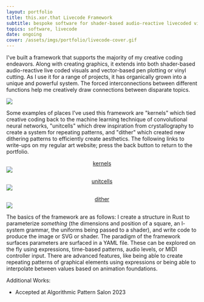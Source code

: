 ```yaml
---
layout: portfolio
title: this.xor.that Livecode Framework
subtitle: bespoke software for shader-based audio-reactive livecoded visuals, vector-based pen plotting, and more-or-less anything else
topics: software, livecode
date: ongoing
cover: /assets/imgs/portfolio/livecode-cover.gif
---
```



I've built a framework that supports the majority of my creative coding endeavors. Along with creating graphics, it extends into both shader-based audio-reactive live coded visuals and vector-based pen plotting or vinyl cutting.
As I use it for a range of projects, it has organically grown into a unique and powerful system. 
The forced interconnections between different functions help me creatively draw connections between disparate topics.

<img class="fullwidth" src="/assets/imgs/livecode/cover.png">


Some examples of places I've used this framework are "kernels" which tied creative coding back to the machine learning technique of convolutional neural networks, "unitcells" which drew inspiration from crystallography to create a system for repeating patterns, and "dither" which created new dithering patterns to efficiently create aesthetics.
The following links to write-ups on my regular art website; press the back button to return to the portfolio. 


<div class="img_series">
<a href="/systems/kernels/"><center>kernels</center><img class="img_series_img" src="/assets/imgs/kernels/tiny_img2.png"></a>

<a href="/systems/unitcell/"><center>unitcells</center><img class="img_series_img" src="/assets/imgs/unitcell/tiny_img2.png"></a>

<a href="/systems/dither/"><center>dither</center><img class="img_series_img" src="/assets/imgs/dither/tiny_img2-crop.png"></a>

</div>


The basics of the framework are as follows: I create a structure in Rust to parameterize _something_ (the dimensions and position of a square, an l-system grammar, the uniforms being passed to a shader), and write code to produce the image or SVG or shader. The paradigm of the framework surfaces parameters are surfaced in a YAML file. These can be explored on the fly using expressions, time-based patterns, audio levels, or MIDI controller input. There are advanced features, like being able to create repeating patterns of graphical elements using expressions or being able to interpolate between values based on animation foundations.


Additional Works:
 - Accepted at Algorithmic Pattern Salon 2023
